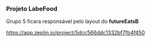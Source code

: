 ### Projeto LabeFood

Grupo 5 ficara responsável pelo layout do **futureEatsB**

https://app.zeplin.io/project/5dcc566ddc1332bf7fb4f450
